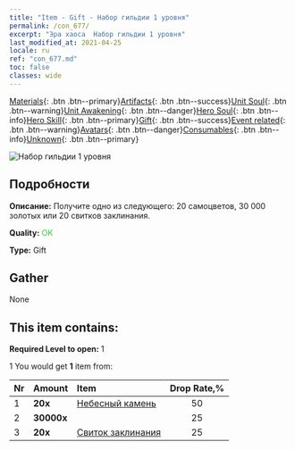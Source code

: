 ```yaml
---
title: "Item - Gift - Набор гильдии 1 уровня"
permalink: /con_677/
excerpt: "Эра хаоса  Набор гильдии 1 уровня"
last_modified_at: 2021-04-25
locale: ru
ref: "con_677.md"
toc: false
classes: wide
---
```

 [Materials](/ItemsRU/){: .btn .btn--primary}[Artifacts](/ItemsRU/Artifacts/){: .btn .btn--success}[Unit Soul](/ItemsRU/UnitSoul/){: .btn .btn--warning}[Unit Awakening](/ItemsRU/UnitAwakening/){: .btn .btn--danger}[Hero Soul](/ItemsRU/HeroSoul/){: .btn .btn--info}[Hero Skill](/ItemsRU/HeroSkill/){: .btn .btn--primary}[Gift](/ItemsRU/Gift/){: .btn .btn--success}[Event related](/ItemsRU/Events/){: .btn .btn--warning}[Avatars](/ItemsRU/Avatars/){: .btn .btn--danger}[Consumables](/ItemsRU/Consumables/){: .btn .btn--info}[Unknown](/ItemsRU/Unknown/){: .btn .btn--primary}

 ![Набор гильдии 1 уровня](/images/t/i_50002.png)

## Подробности
 **Описание:** Получите одно из следующего: 20 самоцветов, 30 000 золотых или 20 свитков заклинания.

 **Quality:** <span style="color: #32CD32">OK</span>

 **Type:** Gift

## Gather

  None

## This item contains:

 **Required Level to open:** 1

 1 You would get **1** item  from:

  | Nr | Amount |     Item    | Drop Rate,% |
  |:---|:-------|:------------|:---------:|
  | 1 |  **20x** | [Небесный камень](/ItemsRU/art_188/) | 50 | 
  | 2 |  **30000x** | <i class="fas fa-coins"/> | 25 | 
  | 3 |  **20x** | [Свиток заклинания](/ItemsRU/con_694/) | 25 | 
